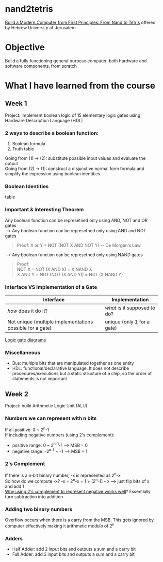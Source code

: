 # nand2tetris
[Build a Modern Computer from First Principles: From Nand to Tetris](https://www.nand2tetris.org/) offered by Hebrew University of Jerusalem

# Objective
Build a fully functioning general purpose computer, both hardware and software components, from scratch

# What I have learned from the course
## Week 1
Project: implement boolean logic of 15 elementary logic gates using Hardware Description Language (HDL)

### 2 ways to describe a boolean function:
1. Boolean formula
2. Truth table
   
Going from (1) -> (2): substitute possible input values and evaluate the output\
Going from (2) -> (1): construct a disjunctive normal form formula and simplify the expression using boolean identities

### Boolean Identities
[table](http://www.cs.ucc.ie/osullb/cs1101/labs/08a/identities.jpg)

### Important & Interesting Theorem
Any boolean function can be represetned only using AND, NOT and OR gates\
--> Any boolean function can be represetned only using AND and NOT gates
  > Proof: X or Y = NOT (NOT X AND NOT Y) --  De Morgan's Law

--> Any boolean function can be represetned only using NAND gates
  > Proof: \
  > NOT X = NOT (X AND X) = X NAND X \
  > X AND Y = NOT (NOT (X AND Y)) = NOT (X NAND Y)

### Interface VS Implementation of a Gate
| Interface    | Implementation |
| -------- | ------- |
| *how* does it do it? | *what* is it supposed to do? |
| Not unique (multiple implementations possible for a gate) | unique (only 1 for a gate) |

[Logic gate diagrams](https://logancollinsblog.files.wordpress.com/2020/06/table1.png?w=340&h=619)

### Miscellaneous 
- Bus: multiple bits that are manipulated together as one entity
- HDL: functional/declarative language. It does not describe procedures/executions but a static structure of a chip, so the order of statements is not important

## Week 2
Project: build Arithmetic Logic Unit (ALU) 

### Numbers we can represent with n bits
If all positive: 0 ~ 2<sup>n</sup>-1\
If including negative numbers (using 2's complement): 
- positive range: 0 ~ 2<sup>n-1</sup>-1   --> MSB = 0
- negative range: -2<sup>n-1</sup> ~ -1   --> MSB = 1

### 2's Complement
If there is a n-bit binary number, -x is represented as 2<sup>n</sup>-x \
So how do we compute -x? -x = 2<sup>n</sup>-x = 1 + (2<sup>n</sup>-1) - x --> just flip bits of x and add 1\
[Why using 2's complement to represent negative works well](https://math.stackexchange.com/questions/1920772/why-twos-complement-works)? Essentially turn subtraction into addition

### Adding two binary numbers
Overflow occurs when there is a carry from the MSB. This gets ignored by computer effectively making it arithmetic modulo of 2<sup>n</sup>

### Adders
- Half Adder: add 2 input bits and outputs a sum and a carry bit
- Full Adder: add 3 input bits and outputs a sum and a carry bit

